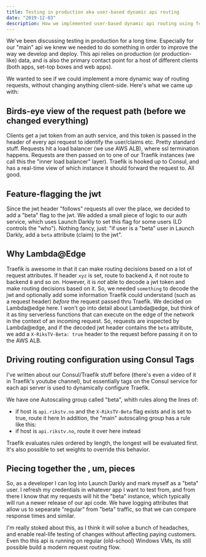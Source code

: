 ```yaml
---
title: Testing in production aka user-based dynamic api routing
date: "2019-12-03"
description: How we implemented user-based dynamic api routing using feature flags, Lambda@edge and Traefik
---
```


We've been discussing testing in production for a long time. Especially for our "main" api we knew we needed to do something in order to improve the way we develop and deploy. This api relies on production (or production-like) data, and is also the primary contact point for a host of different clients (both apps, set-top boxes and web apps). 

We wanted to see if we could implement a more dynamic way of routing requests, without changing anything client-side. Here's what we came up with:

## Birds-eye view of the request path (before we changed everything)
Clients get a jwt token from an auth service, and this token is passed in the header of every api request to identify the user/claims etc. Pretty standard stuff.
Requests hit a load balancer (we use AWS ALB), where ssl termination happens. Requests are then passed on to one of our Traefik instances (we call this the "inner load balancer" layer). Traefik is hooked up to Consul, and has a real-time view of which instance it should forward the request to. All good.

## Feature-flagging the jwt
Since the jwt header "follows" requests all over the place, we decided to add a "beta" flag to the jwt. We added a small piece of logic to our auth service, which uses Launch Darkly to set this flag for some users (LD controls the "who"). Nothing fancy, just: "if user is a "beta" user in Launch Darkly, add a `beta` attribute (claim) to the jwt". 

## Why Lambda@Edge
Traefik is awesome in that it can make routing decisions based on a lot of request attributes. If header `xyz` is set, route to backend `A`, if not route to backend `B` and so on. However, it is _not_ able to decode a jwt token and make routing decisions based on it. So, we needed `something` to decode the jwt and optionally add some information Traefik could understand (such as a request header) _before_ the request passed thru Traefik. We decided on Lambda@edge here. I won't go into detail about Lambda@edge, but think of it as tiny serverless functions that can execute on the edge of the network in the context of an incoming request. So, requests are inspected by Lambda@edge, and if the decoded jwt header contains the `beta` attribute, we add a `X-RiksTV-Beta: true` header to the request before passing it on to the AWS ALB.

## Driving routing configuration using Consul Tags
I've written about our Consul/Traefik stuff before (there's even a video of it in Traefik's youtube channel), but essentially tags on the Consul service for each api server is used to dynamically configure Traefik.

We have one Autoscaling group called "beta", whith rules along the lines of:
- if host is `api.rikstv.no` and the `X-RiksTV-Beta` flag exists and is set to true, route it here
In addition, the "main" autoscaling group has a rule like this:
- if host is `api.rikstv.no`, route it over here instead

Traefik evaluates rules ordered by length, the longest will be evaluated first. It's also possible to set weights to override this behavior.

## Piecing together the , um, pieces
So, as a developer I can log into Launch Darkly and mark myself as a "beta" user. I refresh my credentials in whatever app I want to test from, and from there I know that my requests will hit the "beta" instance, which typically will run a newer release of our api code. We have logging attributes that allow us to sepearate "regular" from "beta" traffic, so that we can compare response times and similar.

I'm really stoked about this, as I think it will solve a bunch of headaches, and enable real-life testing of changes without affecting paying customers. Even tho this api is running on regular (old-school) Windows VMs, its still possible build a modern request routing flow.